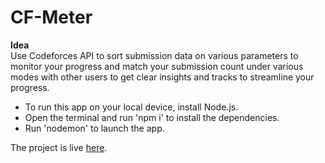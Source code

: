 # CF-Meter

<strong>Idea</strong> <br>
Use Codeforces API to sort submission data on various parameters to monitor your progress and match your submission count under various modes with other users to get clear insights and tracks to streamline your progress.
<ul>
  <li>To run this app on your local device, install Node.js.</li>
  <li>Open the terminal and run 'npm i' to install the dependencies.</li>
  <li>Run 'nodemon' to launch the app.</li>
</ul>
The project is live <a href = "https://cf-meter.herokuapp.com/">here</a>.
